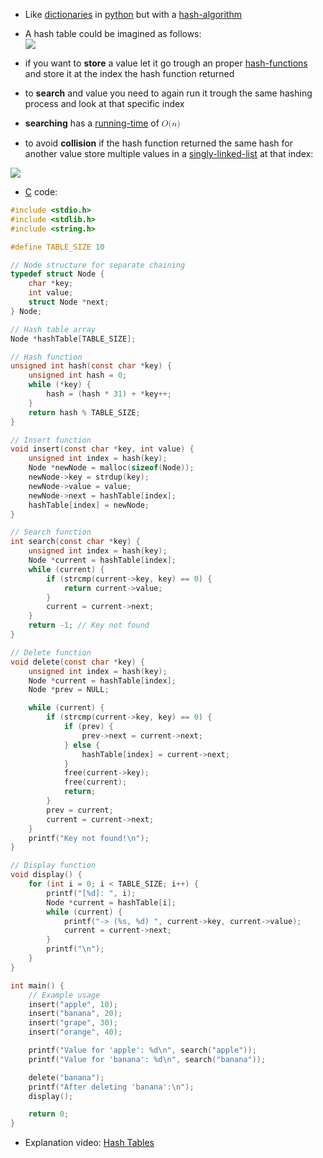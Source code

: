 - Like [dictionaries](computer-science/docs/python/dictionaries.md) in [python](contents-python.md) but with a [hash-algorithm](hash-functions.md) 

- A hash table could be imagined as follows:  
![](hash-table-basic.png)

- if you want to **store** a value let it go trough an proper [hash-functions](hash-functions.md) and store it at the index the hash function returned
- to **search** and value you need to again run it trough the same hashing process and look at that specific index
- **searching** has a [running-time](running-time.md) of <math xmlns="http://www.w3.org/1998/Math/MathML">
  <mi>O</mi>
  <mo stretchy="false">(</mo>
  <mi>n</mi>
  <mo stretchy="false">)</mo>
</math>

- to avoid **collision** if the hash function returned the same hash for another value store multiple values in a [singly-linked-list](singly-linked-list.md) at that index:

![](hash-algorithms-collisions.png)


- [C](contents-c.md) code:

```c
#include <stdio.h>
#include <stdlib.h>
#include <string.h>

#define TABLE_SIZE 10

// Node structure for separate chaining
typedef struct Node {
    char *key;
    int value;
    struct Node *next;
} Node;

// Hash table array
Node *hashTable[TABLE_SIZE];

// Hash function
unsigned int hash(const char *key) {
    unsigned int hash = 0;
    while (*key) {
        hash = (hash * 31) + *key++;
    }
    return hash % TABLE_SIZE;
}

// Insert function
void insert(const char *key, int value) {
    unsigned int index = hash(key);
    Node *newNode = malloc(sizeof(Node));
    newNode->key = strdup(key);
    newNode->value = value;
    newNode->next = hashTable[index];
    hashTable[index] = newNode;
}

// Search function
int search(const char *key) {
    unsigned int index = hash(key);
    Node *current = hashTable[index];
    while (current) {
        if (strcmp(current->key, key) == 0) {
            return current->value;
        }
        current = current->next;
    }
    return -1; // Key not found
}

// Delete function
void delete(const char *key) {
    unsigned int index = hash(key);
    Node *current = hashTable[index];
    Node *prev = NULL;

    while (current) {
        if (strcmp(current->key, key) == 0) {
            if (prev) {
                prev->next = current->next;
            } else {
                hashTable[index] = current->next;
            }
            free(current->key);
            free(current);
            return;
        }
        prev = current;
        current = current->next;
    }
    printf("Key not found!\n");
}

// Display function
void display() {
    for (int i = 0; i < TABLE_SIZE; i++) {
        printf("[%d]: ", i);
        Node *current = hashTable[i];
        while (current) {
            printf("-> (%s, %d) ", current->key, current->value);
            current = current->next;
        }
        printf("\n");
    }
}

int main() {
    // Example usage
    insert("apple", 10);
    insert("banana", 20);
    insert("grape", 30);
    insert("orange", 40);

    printf("Value for 'apple': %d\n", search("apple"));
    printf("Value for 'banana': %d\n", search("banana"));

    delete("banana");
    printf("After deleting 'banana':\n");
    display();

    return 0;
}

```


- Explanation video: [Hash Tables](https://cs50.harvard.edu/x/2025/shorts/hash_tables/)